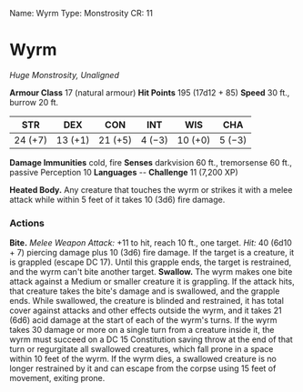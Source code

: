 Name: Wyrm
Type: Monstrosity
CR: 11

# Wyrm
_Huge Monstrosity, Unaligned_

**Armour Class** 17 (natural armour)
**Hit Points** 195 (17d12 + 85)
**Speed** 30 ft., burrow 20 ft.

| STR     | DEX     | CON     | INT     | WIS     | CHA     |
|---------|---------|---------|---------|---------|---------|
| 24 (+7) | 13 (+1) | 21 (+5) | 4 (−3)  | 10 (+0) | 5 (−3)  |

**Damage Immunities** cold, fire
**Senses** darkvision 60 ft., tremorsense 60 ft., passive Perception 10
**Languages** --
**Challenge** 11 (7,200 XP)

**Heated Body.** Any creature that touches the wyrm or strikes it with a melee attack while within 5 feet of it takes 10 (3d6) fire damage.

### Actions
**Bite.** _Melee Weapon Attack:_ +11 to hit, reach 10 ft., one target. _Hit:_ 40 (6d10 + 7) piercing damage plus 10 (3d6) fire damage. If the target is a creature, it is grappled (escape DC 17). Until this grapple ends, the target is restrained, and the wyrm can't bite another target.
**Swallow.** The wyrm makes one bite attack against a Medium or smaller creature it is grappling. If the attack hits, that creature takes the bite's damage and is swallowed, and the grapple ends. While swallowed, the creature is blinded and restrained, it has total cover against attacks and other effects outside the wyrm, and it takes 21 (6d6) acid damage at the start of each of the wyrm's turns.
If the wyrm takes 30 damage or more on a single turn from a creature inside it, the wyrm must succeed on a DC 15 Constitution saving throw at the end of that turn or regurgitate all swallowed creatures, which fall prone in a space within 10 feet of the wyrm. If the wyrm dies, a swallowed creature is no longer restrained by it and can escape from the corpse using 15 feet of movement, exiting prone.